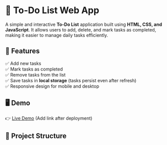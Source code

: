 # 📝 To-Do List Web App

A simple and interactive **To-Do List** application built using **HTML, CSS, and JavaScript**. It allows users to add, delete, and mark tasks as completed, making it easier to manage daily tasks efficiently.

## 🚀 Features

✅ Add new tasks  
✅ Mark tasks as completed  
✅ Remove tasks from the list  
✅ Save tasks in **local storage** (tasks persist even after refresh)  
✅ Responsive design for mobile and desktop  

## 🖥️ Demo

👉 [Live Demo](#) (Add link after deployment)

## 📂 Project Structure

